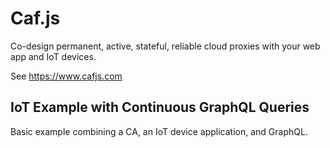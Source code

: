 # Caf.js

Co-design permanent, active, stateful, reliable cloud proxies with your web app and IoT devices.

See https://www.cafjs.com

## IoT Example with Continuous GraphQL Queries

Basic example combining a CA, an IoT device application, and GraphQL.
